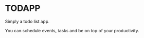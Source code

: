 # TODAPP
Simply a todo list app.

You can schedule events, tasks and be on top of your productivity.

